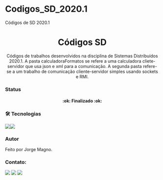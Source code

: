 # Codigos_SD_2020.1
Códigos de SD 2020.1

<h1 align="center">Códigos SD</h1>

<p align="center">Códigos de trabalhos desenvolvidos na disciplina de Sistemas Distribuídos 2020.1. A pasta calculadoraFormatos se refere a uma calculadora cliete-servidor que usa json e xml para a comunicação. A segunda pasta refere-se a um trabalho de comunicação cliente-servidor simples usando sockets e RMI.</p>

### Status
<h4 align="center"> 
	:ok: Finalizado :ok:
</h4>

### 🛠 Tecnologias
<img src="https://img.shields.io/badge/Python-FFD43B?style=for-the-badge&logo=python&logoColor=darkgreen "/><img src="https://img.shields.io/badge/Java-ED8B00?style=for-the-badge&logo=java&logoColor=white" />

### Autor
Feito por Jorge Magno.

### Contato:
[<img src="https://img.shields.io/badge/linkedin-%230077B5.svg?&style=for-the-badge&logo=linkedin&logoColor=white" />](https://www.linkedin.com/in/jorge-magno-lopes-moraes-381a19174/) 
[<img src = "https://img.shields.io/badge/instagram-%23E4405F.svg?&style=for-the-badge&logo=instagram&logoColor=white">](https://www.instagram.com/jorgepierrot/?hl=pt-br) 
[<img src = "https://img.shields.io/badge/facebook-%231877F2.svg?&style=for-the-badge&logo=facebook&logoColor=white">](https://www.facebook.com/jorge.magno.7)

